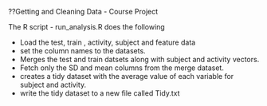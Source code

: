 ??Getting and Cleaning Data - Course Project

The R script - run_analysis.R does the following

* Load the test, train , activity, subject and feature data
* set the column names to the datasets.
* Merges the test and train datsets along with subject and activity vectors.
* Fetch only the SD and mean columns from the merge dataset.
* creates a tidy dataset with the average value of each variable for subject and activity.
* write the tidy dataset to a new file called Tidy.txt

